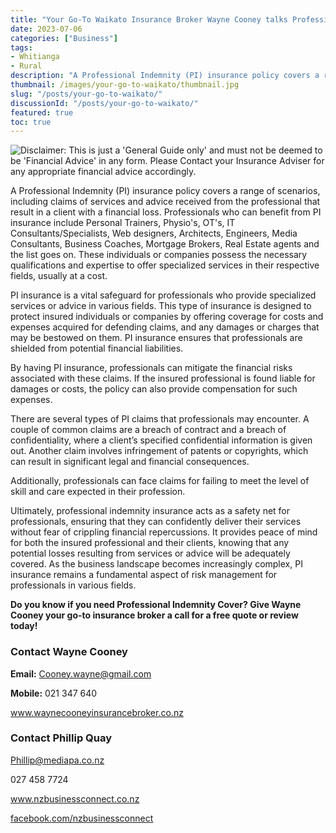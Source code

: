 ```yaml
---
title: "Your Go-To Waikato Insurance Broker Wayne Cooney talks Professional Indemnity Cover"
date: 2023-07-06
categories: ["Business"]
tags:
- Whitianga
- Rural
description: "A Professional Indemnity (PI) insurance policy covers a range of scenarios, including claims of services and advice received from the professional that result in a client with a financial loss. Professionals who can benefit from PI insurance include Personal Trainers, Physio's, OT's, IT Consultants/Specialists, Web designers, Architects, Engineers, Media Consultants, Business Coaches, Mortgage Brokers, Real Estate agents and the list goes on. These individuals or companies possess the necessary qualifications and expertise to offer specialized services in their respective fields, usually at a cost."
thumbnail: /images/your-go-to-waikato/thumbnail.jpg
slug: "/posts/your-go-to-waikato/"
discussionId: "/posts/your-go-to-waikato/"
featured: true
toc: true
---
```

![Disclaimer: This is just a 'General Guide only' and must not be deemed to be 'Financial Advice' in any form. Please Contact your Insurance Adviser for any appropriate financial advice accordingly.](/images/your-go-to-waikato/thumbnail.jpg)

A Professional Indemnity (PI) insurance policy covers a range of scenarios, including claims of services and advice received from the professional that result in a client with a financial loss. Professionals who can benefit from PI insurance include Personal Trainers, Physio's, OT's, IT Consultants/Specialists, Web designers, Architects, Engineers, Media Consultants, Business Coaches, Mortgage Brokers, Real Estate agents and the list goes on. These individuals or companies possess the necessary qualifications and expertise to offer specialized services in their respective fields, usually at a cost.

PI insurance is a vital safeguard for professionals who provide specialized services or advice in various fields. This type of insurance is designed to protect insured individuals or companies by offering coverage for costs and expenses acquired for defending claims, and any damages or charges that may be bestowed on them. PI insurance ensures that professionals are shielded from potential financial liabilities.

By having PI insurance, professionals can mitigate the financial risks associated with these claims. If the insured professional is found liable for damages or costs, the policy can also provide compensation for such expenses.

There are several types of PI claims that professionals may encounter. A couple of common claims are a breach of contract and a breach of confidentiality, where a client’s specified confidential information is given out. Another claim involves infringement of patents or copyrights, which can result in significant legal and financial consequences.

Additionally, professionals can face claims for failing to meet the level of skill and care expected in their profession.

Ultimately, professional indemnity insurance acts as a safety net for professionals, ensuring that they can confidently deliver their services without fear of crippling financial repercussions. It provides peace of mind for both the insured professional and their clients, knowing that any potential losses resulting from services or advice will be adequately covered. As the business landscape becomes increasingly complex, PI insurance remains a fundamental aspect of risk management for professionals in various fields.

**Do you know if you need Professional Indemnity Cover? Give Wayne Cooney your go-to insurance broker a call for a free quote or review today!**

### Contact Wayne Cooney

**Email:** Cooney.wayne@gmail.com

**Mobile:** 021 347 640

www.waynecooneyinsurancebroker.co.nz

### Contact Phillip Quay

Phillip@mediapa.co.nz

027 458 7724

www.nzbusinessconnect.co.nz

[facebook.com/nzbusinessconnect](https://www.facebook.com/profile.php?id=100082975520080)